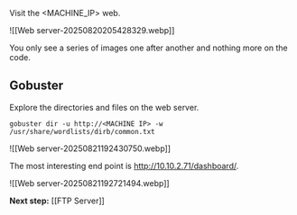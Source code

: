 
Visit the <MACHINE_IP> web.

![[Web server-20250820205428329.webp]]

You only see a series of images one after another and nothing more on the code.

## Gobuster

Explore the directories and files on the web server.

```
gobuster dir -u http://<MACHINE IP> -w /usr/share/wordlists/dirb/common.txt
```

![[Web server-20250821192430750.webp]]

The most interesting end point is http://10.10.2.71/dashboard/.

![[Web server-20250821192721494.webp]]

**Next step:** [[FTP Server]]